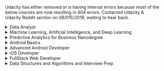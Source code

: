 Udacity has either removed or is having internal errors because most of the below courses are now resulting in 404 errors. Contacted Udacity & Udacity Reddit section on 08/015/2019, waiting to hear back.


<details>
  <summary>Data Analyst</summary>
  
1. [Intro to Descriptive Statistics](https://www.udacity.com/course/intro-to-descriptive-statistics--ud827)
1. [Intro to Inferential Statistics](https://www.udacity.com/course/intro-to-inferential-statistics--ud201)
1. [Secure and Private AI](https://www.udacity.com/course/secure-and-private-ai--ud185)
1. [Intro to Data Analysis](https://www.udacity.com/course/intro-to-data-analysis--ud170)
1. [Data Wrangling with MongoDB](https://www.udacity.com/course/data-wrangling-with-mongodb--ud032)
1. [Data Analysis with R](https://www.udacity.com/course/data-analysis-with-r--ud651)
1. [Intro to Machine Learning](https://www.udacity.com/course/intro-to-machine-learning--ud120)
1. [Data Visualization and D3.js](https://www.udacity.com/course/data-visualization-and-d3js--ud507)
1. [Model Building & Validation](https://www.udacity.com/course/model-building-and-validation--ud919)
1. [Intro to HTML and CSS](https://www.udacity.com/course/intro-to-html-and-css--ud304)
1. [JavaScript Basics](https://www.udacity.com/course/intro-to-javascript--ud803)
1. [A/B Testing](https://www.udacity.com/course/ab-testing--ud257)
1. [Data Analysis and Visualization](https://www.udacity.com/course/data-analysis-and-visualization--ud404)
1. [Graduate-level artificial intelligence course](https://www.udacity.com/course/artificial-intelligence--ud954)
1. [Reinforcement Learning](https://www.udacity.com/course/reinforcement-learning--ud600)
1. [Big Data Analytics in Healthcare](https://www.udacity.com/course/big-data-analytics-in-healthcare--ud758)
1. [Artificial Intellignece for Robots](https://www.udacity.com/course/artificial-intelligence-for-robotics--cs373)

</details>

<details>
  <summary>Machine Learning, Artificial Intelligence, and Deep Learning</summary>
  
1. [x] [Secure and Private AI](https://www.udacity.com/course/secure-and-private-ai--ud185)
1. [x] [Intro to PyTorch](https://www.udacity.com/course/deep-learning-pytorch--ud188)
1. [Intro to Data Science](https://www.udacity.com/course/intro-to-data-science--ud359)
1. [Intro to Artificial Intelligence](https://www.udacity.com/course/intro-to-artificial-intelligence--cs271)
1. [Reinforcement Learning](https://www.udacity.com/course/reinforcement-learning--ud600)
1. [Deep Learning](https://www.udacity.com/course/deep-learning--ud730)
1. [Artificial Intelligence for Robotics](https://www.udacity.com/course/artificial-intelligence-for-robotics--cs373)
1. [Machine Learning for Trading](https://www.udacity.com/course/machine-learning-for-trading--ud501)
1. [Intro into theoretical computer science](https://www.udacity.com/course/intro-to-theoretical-computer-science--cs313)
1. [Introduction to Computer Vision](https://www.udacity.com/course/introduction-to-computer-vision--ud810)
</details>

<details>
  <summary>Predictive Analytics for Business Nanodegree</summary>
  
1. [Problem Solving with Advanced Analytics](https://www.udacity.com/course/problem-solving-with-advanced-analytics--ud976)
1. [Creating an Analytical Dataset](https://www.udacity.com/course/creating-an-analytical-dataset--ud977)
1. [Classification Models](https://www.udacity.com/course/classification-models--ud978)
1. [Data Visualization in Tableau](https://www.udacity.com/course/data-visualization-in-tableau--ud1006)
1. [A/B Testing for Business Analysts](https://www.udacity.com/course/ab-testing--ud979)
1. [Time Series Forecasting](https://www.udacity.com/course/time-series-forecasting--ud980)
1. [Segmentation and Clustering](https://www.udacity.com/course/segmentation-and-clustering--ud981)
</details>

<details>
 <summary>Android Basics</summary>
  
1. [x] [Android Basics: User Interface](https://www.udacity.com/course/android-basics-user-interface--ud834)
1. [x] [Android Basics: User Input](https://www.udacity.com/course/android-basics-user-input--ud836)
1. [x] [Android Basics: Multi-screen Apps](https://www.udacity.com/course/android-basics-multi-screen-apps--ud839)
1. [ ] [Android Basics: Networking](https://www.udacity.com/course/android-basics-networking--ud843)
1. [Android Basics: Data Storage](https://www.udacity.com/course/android-basics-data-storage--ud845)
1. [UI Components](https://www.udacity.com/course/how-to-create-anything-in-android--ud802)
1. [UX Design ](https://www.udacity.com/course/ux-design-for-mobile-developers--ud849)
1. [Localization Essentials](https://www.udacity.com/course/localization-essentials--ud610)
</details>

<details>
 <summary>Advanced Android Developer</summary>

1. [Developing Android Apps](https://www.udacity.com/course/developing-android-apps--ud853)
1. [Software Architecture and Design](https://www.udacity.com/course/software-architecture-design--ud821) 
1. [Material Design](https://www.udacity.com/course/material-design-for-android-developers--ud862)
1. [Sign-in and Profiles](https://www.udacity.com/course/add-google-sign-in-to-your-android-apps--ud876-5)
1. [Google maps](https://www.udacity.com/course/add-google-maps-to-your-android-app--ud876-4)
1. [Location and Context](https://www.udacity.com/course/google-location-services-on-android--ud876-1)
1. [Google analytics](https://www.udacity.com/course/google-analytics-for-android--ud876-2)
1. [Google ads](https://www.udacity.com/course/monetize-your-android-app-with-ads--ud876-3)
1. [Game Design I](https://www.udacity.com/course/2d-game-development-with-libgdx--ud405)
1. [Game Design II](https://www.udacity.com/course/how-to-make-a-platformer-using-libgdx--ud406)
1. [App Development II](https://www.udacity.com/course/advanced-android-app-development--ud855)
1. [Optimizing app performance](https://www.udacity.com/course/android-performance--ud825)
1. [Firebase for Android](https://www.udacity.com/course/firebase-essentials-for-android--ud009)
1. [Gradle for Android](https://www.udacity.com/course/gradle-for-android-and-java--ud867)
1. [Developing Scalable Apps](https://www.udacity.com/course/developing-scalable-apps-in-java--ud859)
1. [Android TV and Google Cast](https://www.udacity.com/course/android-tv-and-google-cast-development--ud875B)
1. [Android Wear](https://www.udacity.com/course/android-wear-development--ud875A)
1. [Android Auto](https://www.udacity.com/course/android-auto-development--ud875C)
1. [Mobile Design and Usability](https://www.udacity.com/course/mobile-design-and-usability-for-android--ud358)
1. [Passwordless login](https://www.udacity.com/course/passwordless-login-solutions-for-android--ud357)
</details>

<details>
  <summary> iOS Developer </summary>
  
1. [Swift for Beginners](https://www.udacity.com/course/swift-for-beginners--ud1022)
1. [Swift Programming Syntax](https://www.udacity.com/course/learn-swift-programming-syntax--ud902)
1. [Intro to iOS App Development with Swift](https://www.udacity.com/course/intro-to-ios-app-development-with-swift--ud585)
1. [Data Structures and Algorithms in Swift](https://www.udacity.com/course/data-structures-and-algorithms-in-swift--ud1011)
1. [UIKit Fundamentals](https://www.udacity.com/course/uikit-fundamentals--ud788)
1. [iOS Networking with Swift](https://www.udacity.com/course/ios-networking-with-swift--ud421)
1. [iOS Persistence and Core Data](https://www.udacity.com/course/ios-persistence-and-core-data--ud325)
1. [How to Make an iOS App](https://www.udacity.com/course/how-to-make-an-ios-app--ud607)
1. [Objective-C for Swift Developers](https://www.udacity.com/course/objective-c-for-swift-developers--ud1009)
1. [ARKit in Swift](https://www.udacity.com/course/learn-arkit-using-swift--ud116)
1. [Passwordless logins in iOS](https://www.udacity.com/course/passwordless-login-solutions-for-ios--ud1028)
1. [Firebase analytics](https://www.udacity.com/course/firebase-analytics-ios--ud353)
1. [Firebase chat-apps](https://www.udacity.com/course/firebase-in-a-weekend-by-google-ios--ud0351)
1. [Machine Learning in iOS](https://www.udacity.com/course/core-ml--ud1038)
1. [Asynchronous operations in iOS](https://www.udacity.com/course/grand-central-dispatch-gcd--ud576)
1. [Server-Side Swift](https://www.udacity.com/course/server-side-swift--ud1031)
1. [XCode Debugging](https://www.udacity.com/course/xcode-debugging--ud774)
</details>

<details>
  <summary>FullStack Web Developer</summary>

1. [x] [HTTP & Webservers](https://www.udacity.com/course/http-web-servers--ud303)
1. [ ] [Networking For Developers](https://www.udacity.com/course/networking-for-web-developers--ud256)
1. [Shell WorkShop](https://www.udacity.com/course/shell-workshop--ud206)
1. Git & Github - [Part 1](https://www.udacity.com/course/how-to-use-git-and-github--ud775), [Part 2](https://www.udacity.com/course/github-collaboration--ud456)
1. [Intro to Relational Databases](https://www.udacity.com/course/intro-to-relational-databases--ud197)
1. [Backend Web Development](https://www.udacity.com/course/intro-to-backend--ud171)
1. [Responsive Web Design](https://www.udacity.com/course/responsive-web-design-fundamentals--ud893)
1. [Introduction to JavaScript](https://www.udacity.com/course/javascript-testing--ud549)
1. [Object Oriented JavaScript](https://www.udacity.com/course/object-oriented-javascript--ud711)
1. [ES6 JavaScript](https://www.udacity.com/course/es6-javascript-improved--ud356)
1. [Introduction to jQuery](https://www.udacity.com/course/intro-to-jquery--ud245)
1. [Introduction to AJAX using jQuery](https://www.udacity.com/course/intro-to-ajax--ud110)
1. [JavaScript and the DOM](https://www.udacity.com/course/javascript-and-the-dom--ud117)
1. [Full Stack Foundations](https://www.udacity.com/course/full-stack-foundations--ud088)
1. [Authentication & Authorization](https://www.udacity.com/course/authentication-authorization-oauth--ud330)
1. [RESTful APIs](https://www.udacity.com/course/designing-restful-apis--ud388)
1. [Configuring Linux Web Servers](https://www.udacity.com/course/configuring-linux-web-servers--ud299)
1. [Web Accessibility](https://www.udacity.com/course/web-accessibility--ud891)
1. [Website performance and optimization](https://www.udacity.com/course/website-performance-optimization--ud884)
1. [Browser Rendering optimization](https://www.udacity.com/course/browser-rendering-optimization--ud860)
1. [Javascript Design Patterns](https://www.udacity.com/course/javascript-design-patterns--ud989)
1. [Intro to AJAX](https://www.udacity.com/course/intro-to-ajax--ud110)
1. [Building High Conversion Web Forms](https://www.udacity.com/course/building-high-conversion-web-forms--ud890)
1. [Web Tooling & Automation](https://www.udacity.com/course/web-tooling-automation--ud892)
1. [JavaScript Promises](https://www.udacity.com/course/javascript-promises--ud898)
1. [Asynchronous JavaScript](https://www.udacity.com/course/asynchronous-javascript-requests--ud109)
1. [Offline Web Applications](https://www.udacity.com/course/offline-web-applications--ud899)
1. [Front-End Frameworks](https://www.udacity.com/course/front-end-frameworks--ud894)
1. [Client-Server Communications](https://www.udacity.com/course/client-server-communication--ud897)
1. [HTML5 Canvas](https://www.udacity.com/course/html5-canvas--ud292)
1. [Progressive Web Apps](https://www.udacity.com/course/intro-to-progressive-web-apps--ud811)

</details>

<details>
 <summary>  Data Structures and Algorithms and Interview Prep</summary>

 1. [Introduction to Algorithms](https://www.udacity.com/course/intro-to-algorithms--cs215)
 1. [Intro to Computer Science]("https://www.udacity.com/course/intro-to-computer-science--cs101)
 1. [Data Structures and Algorithms in Python](https://www.udacity.com/course/data-structures-and-algorithms-in-python--ud513)
 1. [Data Science Interview Prep](https://www.udacity.com/course/data-science-interview-prep--ud944)
 1. [FullStack Interview Prep](https://www.udacity.com/course/full-stack-interview-prep--ud252)
 1. [Front-end Interview Prep](https://www.udacity.com/course/front-end-interview-prep--ud250)
 1. [Android Interview Prep](https://www.udacity.com/course/android-interview-prep--ud241)
 1. [iOS Interview Prep](https://www.udacity.com/course/ios-interview-prep--ud240)
 1. [Machine Learning Interview Prep](https://www.udacity.com/course/machine-learning-interview-prep--ud1001)
 
 </details>
 





